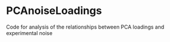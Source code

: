 # PCAnoiseLoadings
Code for analysis of the relationships between PCA loadings and experimental noise
